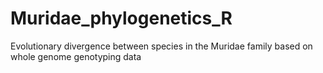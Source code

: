 # Muridae_phylogenetics_R
Evolutionary divergence between species in the Muridae family based on whole genome genotyping data
